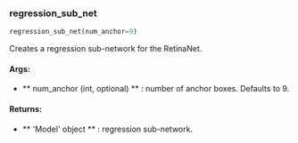 

### regression_sub_net
```python
regression_sub_net(num_anchor=9)
```
Creates a regression sub-network for the RetinaNet.

#### Args:

* ** num_anchor (int, optional) ** :  number of anchor boxes. Defaults to 9.

#### Returns:

* ** 'Model' object ** :  regression sub-network.